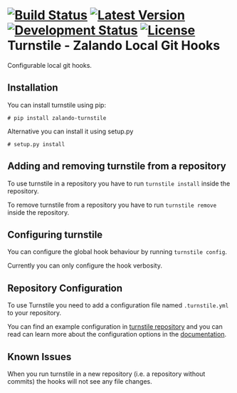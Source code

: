 [![Build Status](https://travis-ci.org/zalando-bus/turnstile.svg?branch=master)](https://travis-ci.org/zalando-bus/turnstile)
[![Latest Version](https://pypip.in/version/zalando-turnstile/badge.svg)](https://pypi.python.org/pypi/zalando-turnstile)
[![Development Status](https://pypip.in/status/zalando-turnstile/badge.svg)](https://pypi.python.org/pypi/zalando-turnstile)
[![License](https://img.shields.io/pypi/l/zalando-turnstile.svg)](https://github.com/zalando-bus/turnstile/blob/master/LICENSE.txt)
Turnstile - Zalando Local Git Hooks
===================================

Configurable local git hooks.

Installation
------------
You can install turnstile using pip:

    # pip install zalando-turnstile

Alternative you can install it using setup.py

    # setup.py install

Adding and removing turnstile from a repository
-----------------------------------------------
To use turnstile in a repository you have to run `turnstile install` inside the repository.

To remove turnstile from a repository you have to run `turnstile remove` inside the repository.

Configuring turnstile
---------------------
You can configure the global hook behaviour by running `turnstile config`.

Currently you can only configure the hook verbosity.

Repository Configuration
------------------------
To use Turnstile you need to add a configuration file named `.turnstile.yml` to your repository.

You can find an example configuration in [turnstile repository](turnstile.yml.example) and you can read can learn more
about the configuration options in the [documentation](docs/user/configuration.md).

Known Issues
------------
When you run turnstile in a new repository (i.e. a repository without commits) the hooks will not see any file changes.